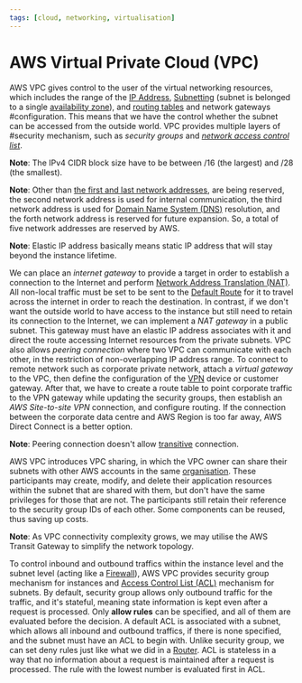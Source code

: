 ```yaml
---
tags: [cloud, networking, virtualisation]
---
```


# AWS Virtual Private Cloud (VPC)

AWS VPC gives control to the user of the virtual networking resources, which
includes the range of the [IP Address](202206281021.md),
[Subnetting](202206280939.md) (subnet is belonged to a single [availability zone](202312011406.md)),
and [routing tables](202210112056.md) and network gateways #configuration. This
means that we have the control whether the subnet can be accessed from the
outside world. VPC provides multiple layers of #security mechanism, such as
*security groups* and *[network access control list](202302190738.md)*.

**Note**: The IPv4 CIDR block size have to be between /16 (the largest) and /28
(the smallest).

**Note**: Other than [the first and last network addresses](202401042152.md),
are being reserved, the second network address is used for internal
communication, the third network address is used for [Domain Name System (DNS)](202209300947.md)
resolution, and the forth network address is reserved for future expansion. So,
a total of five network addresses are reserved by AWS.

**Note**: Elastic IP address basically means static IP address that will stay
beyond the instance lifetime.

We can place an *internet gateway* to provide a target in order to establish a
connection to the Internet and perform [Network Address Translation (NAT)](202206281817.md).
All non-local traffic must be set to be sent to the [Default Route](202211060845.md)
for it to travel across the internet in order to reach the destination. In
contrast, if we don't want the outside world to have access to the instance but
still need to retain its connection to the Internet, we can implement a *NAT
gateway* in a public subnet. This gateway must have an elastic IP address
associates with it and direct the route accessing Internet resources from the
private subnets. VPC also allows *peering connection* where two VPC can
communicate with each other, in the restriction of non-overlapping IP address
range. To connect to remote network such as corporate private network, attach a
*virtual gateway* to the VPC, then define the configuration of the
[VPN](202207150909.md) device or customer gateway. After that, we have to create
a route table to point corporate traffic to the VPN gateway while updating the
security groups, then establish an *AWS Site-to-site VPN* connection, and
configure routing. If the connection between the corporate data centre and AWS
Region is too far away, AWS Direct Connect is a better option.

**Note**: Peering connection doesn't allow [transitive](202206102258.md)
connection.

AWS VPC introduces VPC sharing, in which the VPC owner can share their subnets
with other AWS accounts in the same [organisation](202311292032.md). These
participants may create, modify, and delete their application resources within
the subnet that are shared with them, but don't have the same privileges for
those that are not. The participants still retain their reference to the
security group IDs of each other. Some components can be reused, thus saving up
costs.

**Note**: As VPC connectivity complexity grows, we may utilise the AWS Transit
Gateway to simplify the network topology.

To control inbound and outbound traffics within the instance level and the
subnet level (acting like a [Firewall](202301211140.md)), AWS VPC provides
security group mechanism for instances and [Access Control List (ACL)](202302190738.md)
mechanism for subnets. By default, security group allows only outbound traffic
for the traffic, and it's stateful, meaning state information is kept even after
a request is processed. Only **allow rules** can be specified, and all of them
are evaluated before the decision. A default ACL is associated with a subnet,
which allows all inbound and outbound traffics, if there is none specified, and
the subnet must have an ACL to begin with. Unlike security group, we can set
deny rules just like what we did in a [Router](202207061800.md). ACL is
stateless in a way that no information about a request is maintained after a
request is processed. The rule with the lowest number is evaluated first in ACL.
